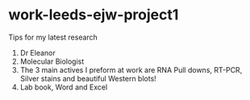 # work-leeds-ejw-project1
Tips for my latest research

1. Dr Eleanor
2. Molecular Biologist
3. The 3 main actives I preform at work are RNA Pull downs, RT-PCR, Silver stains and beautiful Western blots!
4. Lab book, Word and Excel
